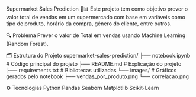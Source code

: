 Supermarket Sales Prediction 🛒📊
Este projeto tem como objetivo prever o valor total de vendas em um supermercado com base em variáveis como tipo de produto, horário da compra, gênero do cliente, entre outros.

🔍 Problema
Prever o valor de Total em vendas usando Machine Learning (Random Forest).

🗂️ Estrutura do Projeto
supermarket-sales-prediction/
├── notebook.ipynb # Código principal do projeto
├── README.md # Explicação do projeto
├── requirements.txt # Bibliotecas utilizadas
└── images/ # Gráficos gerados pelo notebook
├── vendas_por_produto.png
└── correlacao.png

⚙️ Tecnologias
Python
Pandas
Seaborn
Matplotlib
Scikit-Learn
